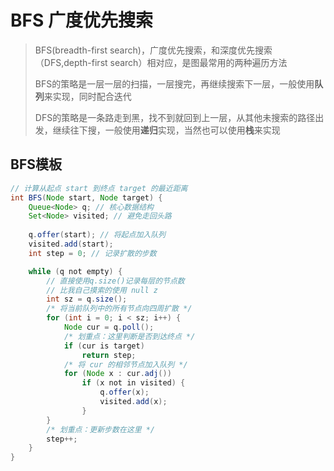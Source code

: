 # BFS 广度优先搜索

> BFS(breadth-first search)，广度优先搜索，和深度优先搜索（DFS,depth-first search）相对应，是图最常用的两种遍历方法
>
> BFS的策略是一层一层的扫描，一层搜完，再继续搜索下一层，一般使用**队列**来实现，同时配合迭代
>
> DFS的策略是一条路走到黑，找不到就回到上一层，从其他未搜索的路径出发，继续往下搜，一般使用**递归**实现，当然也可以使用**栈**来实现

## BFS模板

```java
// 计算从起点 start 到终点 target 的最近距离
int BFS(Node start, Node target) {
    Queue<Node> q; // 核心数据结构
    Set<Node> visited; // 避免走回头路
    
    q.offer(start); // 将起点加入队列
    visited.add(start);
    int step = 0; // 记录扩散的步数

    while (q not empty) {
        // 直接使用q.size()记录每层的节点数
        // 比我自己摸索的使用 null z
        int sz = q.size();
        /* 将当前队列中的所有节点向四周扩散 */
        for (int i = 0; i < sz; i++) {
            Node cur = q.poll();
            /* 划重点：这里判断是否到达终点 */
            if (cur is target)
                return step;
            /* 将 cur 的相邻节点加入队列 */
            for (Node x : cur.adj())
                if (x not in visited) {
                    q.offer(x);
                    visited.add(x);
                }
        }
        /* 划重点：更新步数在这里 */
        step++;
    }
}
```

